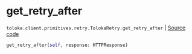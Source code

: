 # get_retry_after
`toloka.client.primitives.retry.TolokaRetry.get_retry_after` | [Source code](https://github.com/Toloka/toloka-kit/blob/v1.1.3/src/client/primitives/retry.py#L64)

```python
get_retry_after(self, response: HTTPResponse)
```

